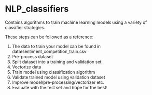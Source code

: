 # NLP_classifiers
Contains algorithms to train machine learning models using a variety of classifier strategies.


These steps can be followed as a reference:

1. The data to train your model can be found in data\sentiment_competition_train.csv
2. Pre-process dataset
3. Split dataset into a training and validation set
4. Vectorize data
5. Train model using classification algorithm
6. Validate trained model using validation dataset
7. Improve model/pre-processing/vectorizer etc.
8. Evaluate with the test set and hope for the best!